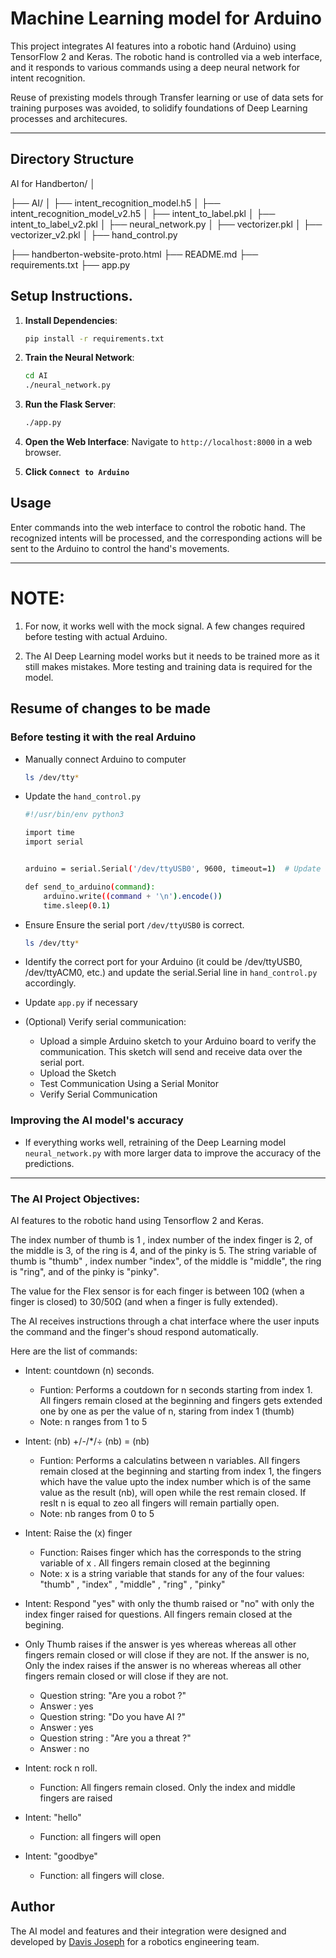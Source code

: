 # Machine Learning model for Arduino

This project integrates AI features into a robotic hand (Arduino) using TensorFlow 2 and Keras. The robotic hand is controlled via a web interface, and it responds to various commands using a deep neural network for intent recognition. 

Reuse of prexisting models through Transfer learning or use of data sets for training purposes was avoided, to solidify foundations of Deep Learning processes and architecures.

---

## Directory Structure

AI for Handberton/
│

├── AI/
│ ├── intent_recognition_model.h5
│ ├── intent_recognition_model_v2.h5
│ ├── intent_to_label.pkl
│ ├── intent_to_label_v2.pkl
│ ├── neural_network.py
│ ├── vectorizer.pkl
│ ├── vectorizer_v2.pkl
│ ├── hand_control.py

├── handberton-website-proto.html
├── README.md
├── requirements.txt
├── app.py

## Setup Instructions.

1. **Install Dependencies**:
    ```sh
    pip install -r requirements.txt
    ```

2. **Train the Neural Network**:
    ```sh
    cd AI
    ./neural_network.py
    ```

3. **Run the Flask Server**:
    ```sh
    ./app.py
    ```

4. **Open the Web Interface**:
    Navigate to `http://localhost:8000` in a web browser.

5. **Click `Connect to Arduino`**


## Usage

Enter commands into the web interface to control the robotic hand. The recognized intents will be processed, and the corresponding actions will be sent to the Arduino to control the hand's movements.

---

# NOTE:


1. For now, it works well with the mock signal. A few changes required before testing with actual Arduino.

2. The AI Deep Learning model works but it needs to be trained more as it still makes mistakes. More testing and training data is required for the model.


## Resume of changes to be made

### Before testing it with the real Arduino

- Manually connect Arduino to computer


   ```sh
   ls /dev/tty*
  ```

- Update the `hand_control.py`  


   ```sh
   #!/usr/bin/env python3

   import time
   import serial


   arduino = serial.Serial('/dev/ttyUSB0', 9600, timeout=1)  # Update the port as necessary

   def send_to_arduino(command):
       arduino.write((command + '\n').encode())
       time.sleep(0.1)
  ```

- Ensure Ensure the serial port `/dev/ttyUSB0` is correct. 

   ```sh
   ls /dev/tty*
  ```

- Identify the correct port for your Arduino (it could be /dev/ttyUSB0, /dev/ttyACM0, etc.) and update the serial.Serial line in `hand_control.py` accordingly.

- Update `app.py` if necessary

- (Optional) Verify serial communication: 
	- Upload a simple Arduino sketch to your Arduino board to verify the communication. This sketch will send and receive data over the serial port.
	- Upload the Sketch
	- Test Communication Using a Serial Monitor
	- Verify Serial Communication

### Improving the AI model's accuracy

- If everything works well, retraining of the Deep Learning model `neural_network.py` with more larger data to improve the accuracy of the predictions.

---

### The AI Project Objectives:

AI features to the robotic hand using Tensorflow 2 and Keras. 

The index number of thumb is 1 , index number of the index finger is 2, of the middle is 3, of the ring is 4, and of the pinky is 5. The string variable of thumb is "thumb" , index number "index", of the middle is "middle", the ring is "ring", and of the pinky is "pinky". 

The value for the Flex sensor is for each finger is between 10Ω (when a finger is closed) to 30/50Ω (and when a finger is fully extended).

The AI receives instructions through a chat interface where the user inputs the command and the finger's shoud respond automatically.

Here are the list of commands:

- Intent: countdown (n) seconds.
	- Funtion: Performs a coutdown for n seconds starting from index 1. All fingers remain closed at the beginning and fingers gets extended one by one as per the value of n, staring from index 1 (thumb)
	- Note: n ranges from 1 to 5

- Intent: (nb) +/-/*/÷ (nb) = (nb) 
	- Funtion: Performs a calculatins between n variables. All fingers remain closed at the beginning and starting from index 1, the fingers which have the value upto the index number which is of the same value as the result (nb), will open while the rest remain closed. If reslt n is equal to zeo all fingers will remain partially open.
	- Note: nb ranges from 0 to 5

- Intent: Raise the (x) finger
	- Function: Raises finger which has the corresponds to the string variable of x . All fingers remain closed at the beginning
	- Note: x is a string variable that stands for any of the four values: "thumb" , "index" , "middle" , "ring" , "pinky"

- Intent: Respond "yes" with only the thumb raised or "no" with only the index finger raised for questions. All fingers remain closed at the begining. 
- Only Thumb raises if the answer is yes whereas whereas all other fingers remain closed or will close if they are not. If the answer is no, Only the index raises if the answer is no whereas whereas all other fingers remain closed or will close if they are not.
	- Question string: "Are you a robot ?"
	- Answer : yes
	- Question string: "Do you have AI ?"
	- Answer : yes
	- Question string : "Are you a threat ?"
	- Answer : no

- Intent: rock n roll.
	- Function: All fingers remain closed. Only the index and middle fingers are raised

- Intent: "hello"
	- Function: all fingers will open

- Intent: "goodbye"
	- Function: all fingers will close.

## Author

The AI model and features and their integration were designed and developed by [Davis Joseph](https://github.com/davisjoseph6) for a robotics engineering team.
